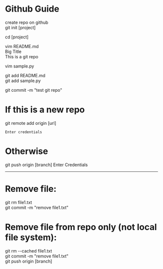 # Github Guide

create repo on github</br>
git init [project]

cd [project]

vim README.md</br>
	Big Title</br>
	This is a git repo

vim sample.py

git add README.md</br>
git add sample.py

git commit -m "test git repo"

# If this is a new repo
git remote add origin [url]

	Enter credentials

# Otherwise
git push origin [branch]
	Enter Credentials

----------------------------------------------------------

# Remove file:</br>
git rm file1.txt</br>
git commit -m "remove file1.txt"

# Remove file from repo only (not local file system):</br>
git rm --cached file1.txt</br>
git commit -m "remove file1.txt"</br>
git push origin [branch]
